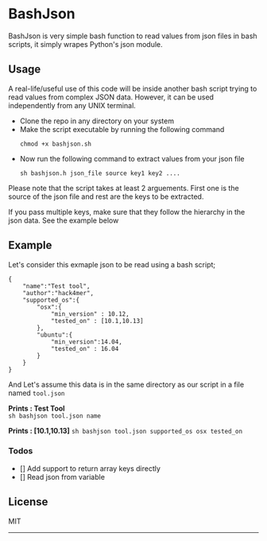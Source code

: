 # BashJson
BashJson is very simple bash function to read values from json files in bash scripts, it simply wrapes Python's json module.

## Usage
A real-life/useful use of this code will be inside another bash script trying to read  values from complex JSON data. However, it can be used independently from any UNIX terminal.

- Clone the repo in any directory on your system
- Make the script executable by running the following command
    ```
    chmod +x bashjson.sh
    ```
- Now run the following command to extract values from your json file
     ```
     sh bashjson.h json_file source key1 key2 ....
     ```
Please note that the script takes at least 2 arguements. First one is the source of the json file and rest are the keys to be extracted.

If you pass multiple keys, make sure that they follow the hierarchy in the json data. See the example below

## Example
Let's consider this exmaple json to be read using a bash script;
```
{
	"name":"Test tool",
	"author":"hack4mer",
	"supported_os":{
		"osx":{
			"min_version" : 10.12,
			"tested_on" : [10.1,10.13]
		},
		"ubuntu":{
			"min_version":14.04,
			"tested_on" : 16.04
		}
	}
}
```
And Let's assume this data is in the same directory as our script in a file named `tool.json`

**Prints : Test Tool**  
`sh bashjson tool.json name`

**Prints : [10.1,10.13]**
`sh bashjson tool.json supported_os osx tested_on`

### Todos

- [] Add support to return array keys directly
- [] Read json from variable




License
----

MIT


****
